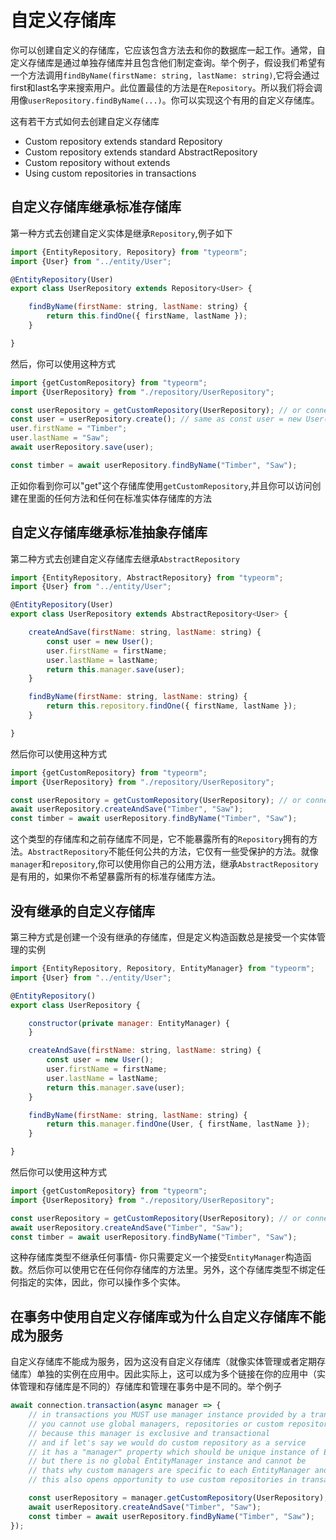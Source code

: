 # 自定义存储库

你可以创建自定义的存储库，它应该包含方法去和你的数据库一起工作。通常，自定义存储库是通过单独存储库并且包含他们制定查询。举个例子，假设我们希望有一个方法调用`findByName(firstName: string, lastName: string)`,它将会通过first和last名字来搜索用户。此位置最佳的方法是在`Repository`。所以我们将会调用像`userRepository.findByName(...)`。你可以实现这个有用的自定义存储库。

这有若干方式如何去创建自定义存储库

* Custom repository extends standard Repository
* Custom repository extends standard AbstractRepository
* Custom repository without extends
* Using custom repositories in transactions

## 自定义存储库继承标准存储库

第一种方式去创建自定义实体是继承`Repository`,例子如下

```js
import {EntityRepository, Repository} from "typeorm";
import {User} from "../entity/User";

@EntityRepository(User)
export class UserRepository extends Repository<User> {

    findByName(firstName: string, lastName: string) {
        return this.findOne({ firstName, lastName });
    }

}
```

然后，你可以使用这种方式

```js
import {getCustomRepository} from "typeorm";
import {UserRepository} from "./repository/UserRepository";

const userRepository = getCustomRepository(UserRepository); // or connection.getCustomRepository or manager.getCustomRepository()
const user = userRepository.create(); // same as const user = new User();
user.firstName = "Timber";
user.lastName = "Saw";
await userRepository.save(user);

const timber = await userRepository.findByName("Timber", "Saw");
```

正如你看到你可以"get"这个存储库使用`getCustomRepository`,并且你可以访问创建在里面的任何方法和任何在标准实体存储库的方法

## 自定义存储库继承标准抽象存储库

第二种方式去创建自定义存储库去继承`AbstractRepository`

```js
import {EntityRepository, AbstractRepository} from "typeorm";
import {User} from "../entity/User";

@EntityRepository(User)
export class UserRepository extends AbstractRepository<User> {

    createAndSave(firstName: string, lastName: string) {
        const user = new User();
        user.firstName = firstName;
        user.lastName = lastName;
        return this.manager.save(user);
    }

    findByName(firstName: string, lastName: string) {
        return this.repository.findOne({ firstName, lastName });
    }

}
```

然后你可以使用这种方式

```js
import {getCustomRepository} from "typeorm";
import {UserRepository} from "./repository/UserRepository";

const userRepository = getCustomRepository(UserRepository); // or connection.getCustomRepository or manager.getCustomRepository()
await userRepository.createAndSave("Timber", "Saw");
const timber = await userRepository.findByName("Timber", "Saw");
```

这个类型的存储库和之前存储库不同是，它不能暴露所有的`Repository`拥有的方法。`AbstractRepository`不能任何公共的方法，它仅有一些受保护的方法。就像`manager`和`repository`,你可以使用你自己的公用方法，继承`AbstractRepository`是有用的，如果你不希望暴露所有的标准存储库方法。

## 没有继承的自定义存储库
第三种方式是创建一个没有继承的存储库，但是定义构造函数总是接受一个实体管理的实例

```js
import {EntityRepository, Repository, EntityManager} from "typeorm";
import {User} from "../entity/User";

@EntityRepository()
export class UserRepository {

    constructor(private manager: EntityManager) {
    }

    createAndSave(firstName: string, lastName: string) {
        const user = new User();
        user.firstName = firstName;
        user.lastName = lastName;
        return this.manager.save(user);
    }

    findByName(firstName: string, lastName: string) {
        return this.manager.findOne(User, { firstName, lastName });
    }

}
```

然后你可以使用这种方式

```js
import {getCustomRepository} from "typeorm";
import {UserRepository} from "./repository/UserRepository";

const userRepository = getCustomRepository(UserRepository); // or connection.getCustomRepository or manager.getCustomRepository()
await userRepository.createAndSave("Timber", "Saw");
const timber = await userRepository.findByName("Timber", "Saw");
```

这种存储库类型不继承任何事情-  你只需要定义一个接受`EntityManager`构造函数。然后你可以使用它在任何你存储库的方法里。另外，这个存储库类型不绑定任何指定的实体，因此，你可以操作多个实体。

## 在事务中使用自定义存储库或为什么自定义存储库不能成为服务

自定义存储库不能成为服务，因为这没有自定义存储库（就像实体管理或者定期存储库）单独的实例在应用中。因此实际上，这可以成为多个链接在你的应用中（实体管理和存储库是不同的）存储库和管理在事务中是不同的。举个例子

```js
await connection.transaction(async manager => {
    // in transactions you MUST use manager instance provided by a transaction,
    // you cannot use global managers, repositories or custom repositories
    // because this manager is exclusive and transactional
    // and if let's say we would do custom repository as a service
    // it has a "manager" property which should be unique instance of EntityManager
    // but there is no global EntityManager instance and cannot be
    // thats why custom managers are specific to each EntityManager and cannot be services.
    // this also opens opportunity to use custom repositories in transactions without any issues:

    const userRepository = manager.getCustomRepository(UserRepository); // DONT USE GLOBAL getCustomRepository here!
    await userRepository.createAndSave("Timber", "Saw");
    const timber = await userRepository.findByName("Timber", "Saw");
});
```


